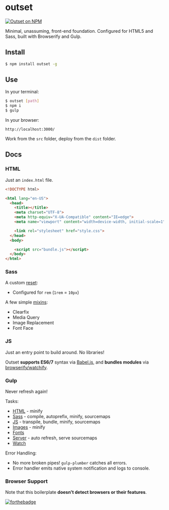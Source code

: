 # outset

[![Outset on NPM](https://img.shields.io/npm/v/outset.svg)](https://www.npmjs.com/package/outset)

Minimal, unassuming, front-end foundation. Configured for HTML5 and Sass, built with Browserify and Gulp.

## Install

```bash
$ npm install outset -g
```

## Use

In your terminal:

```bash
$ outset [path]
$ npm i
$ gulp
```

In your browser:

```
http://localhost:3000/
```

Work from the `src` folder, deploy from the `dist` folder.

## Docs

### HTML

Just an `index.html` file.

```html
<!DOCTYPE html>

<html lang="en-US">
  <head>
    <title></title>
    <meta charset="UTF-8">
    <meta http-equiv="X-UA-Compatible" content="IE=edge">
    <meta name="viewport" content="width=device-width, initial-scale=1">

    <link rel="stylesheet" href="style.css">
  </head>
  <body>

    <script src="bundle.js"></script>
  </body>
</html>
```

### Sass

A custom [reset](https://github.com/callmecavs/outset/blob/master/lib/src/sass/_reset.scss):

* Configured for `rem` (`1rem` = `10px`)

A few simple [mixins](https://github.com/callmecavs/outset/blob/master/lib/src/sass/_mixins.scss):

* Clearfix
* Media Query
* Image Replacement
* Font Face

### JS

Just an entry point to build around. No libraries!

Outset **supports ES6/7** syntax via [Babel.js](https://babeljs.io/), and **bundles modules** via [browserify/watchify](https://github.com/substack/node-browserify).

### Gulp

Never refresh again!

Tasks:

* [HTML](https://github.com/callmecavs/outset/blob/v3.0.0/lib/gulpfile.babel.js#L35-L43) - minify
* [Sass](https://github.com/callmecavs/outset/blob/v3.0.0/lib/gulpfile.babel.js#L45-L57) - compile, autoprefix, minify, sourcemaps
* [JS](https://github.com/callmecavs/outset/blob/v3.0.0/lib/gulpfile.babel.js#L59-L88) - transpile, bundle, minify, sourcemaps
* [Images](https://github.com/callmecavs/outset/blob/v3.0.0/lib/gulpfile.babel.js#L90-L99) - minify
* [Fonts](https://github.com/callmecavs/outset/blob/v3.0.0/lib/gulpfile.babel.js#L101-L106)
* [Server](https://github.com/callmecavs/outset/blob/v3.0.0/lib/gulpfile.babel.js#L108-L132) - auto refresh, serve sourcemaps
* [Watch](https://github.com/callmecavs/outset/blob/v3.0.0/lib/gulpfile.babel.js#L134-L140)

Error Handling:

* No more broken pipes! `gulp-plumber` catches all errors.
* Error handler emits native system notification and logs to console.

### Browser Support

Note that this boilerplate **doesn't detect browsers or their features**.

[![forthebadge](http://forthebadge.com/images/badges/built-with-love.svg)](http://forthebadge.com)
